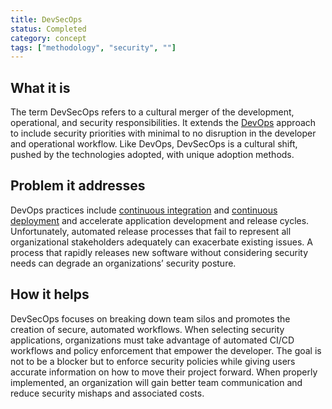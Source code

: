 ```yaml
---
title: DevSecOps 
status: Completed
category: concept
tags: ["methodology", "security", ""]
---
```


## What it is

The term DevSecOps refers to a cultural merger of the development, operational, and security responsibilities. 
It extends the [DevOps](/devops/) approach to include security priorities 
with minimal to no disruption in the developer and operational workflow. 
Like DevOps, DevSecOps is a cultural shift, pushed by the technologies adopted, with unique adoption methods.

## Problem it addresses

DevOps practices include [continuous integration](/continuous-integration/) and [continuous deployment](/continuous-delivery/) 
and accelerate application development and release cycles. 
Unfortunately, automated release processes that fail to represent 
all organizational stakeholders adequately can exacerbate existing issues. 
A process that rapidly releases new software without considering security needs 
can degrade an organizations’ security posture.

## How it helps

DevSecOps focuses on breaking down team silos and promotes the creation of secure, automated workflows. 
When selecting security applications, organizations must take advantage of 
automated CI/CD workflows and policy enforcement that empower the developer. 
The goal is not to be a blocker but to enforce security policies 
while giving users accurate information on how to move their project forward. 
When properly implemented, an organization will gain better team communication and 
reduce security mishaps and associated costs.
